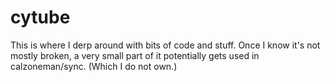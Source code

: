 # cytube
This is where I derp around with bits of code and stuff. Once I know it's not mostly broken,
a very small part of it potentially gets used in calzoneman/sync. (Which I do not own.)
